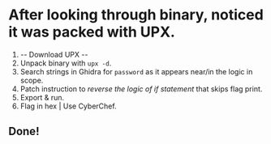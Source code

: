 # After looking through binary, noticed it was packed with UPX.
1. -- Download UPX --
2. Unpack binary with `upx -d`.
3. Search strings in Ghidra for `password` as it appears near/in the logic in scope.
4. Patch instruction to *reverse the logic of if statement* that skips flag print.
5. Export & run.
6. Flag in hex | Use CyberChef.
## Done!
